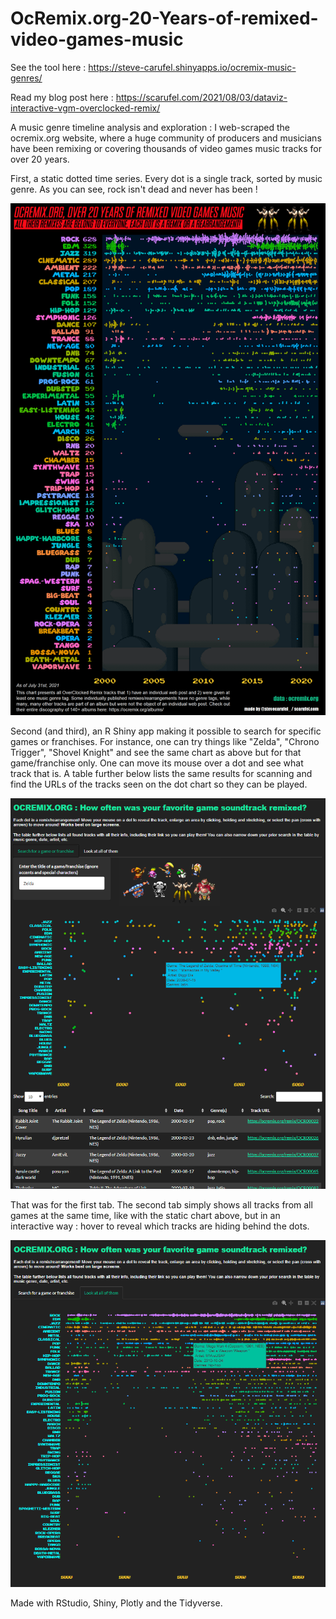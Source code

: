 # OcRemix.org-20-Years-of-remixed-video-games-music

See the tool here : https://steve-carufel.shinyapps.io/ocremix-music-genres/

Read my blog post here : https://scarufel.com/2021/08/03/dataviz-interactive-vgm-overclocked-remix/

A music genre timeline analysis and exploration : I web-scraped the ocremix.org website, where a huge community of producers and musicians have been remixing or covering thousands of video games music tracks for over 20 years.

First, a static dotted time series. Every dot is a single track, sorted by music genre. As you can see, rock isn't dead and never has been !

![](https://github.com/datacarvel/OcRemix-Over-20-Years/blob/main/ocremix-over-the-years-stevecarufel-3aout.png)

Second (and third), an R Shiny app making it possible to search for specific games or franchises. For instance, one can try things like "Zelda", "Chrono Trigger", "Shovel Knight" and see the same chart as above but for that game/franchise only. One can move its mouse over a dot and see what track that is. A table further below lists the same results for scanning and find the URLs of the tracks seen on the dot chart so they can be played. 

![](https://github.com/datacarvel/OcRemix-Over-20-Years/blob/main/shiny-app-screenshot-ocremix-1.png)

That was for the first tab. The second tab simply shows all tracks from all games at the same time, like with the static chart above, but in an interactive way : hover to reveal which tracks are hiding behind the dots. 

![](https://github.com/datacarvel/OcRemix-Over-20-Years/blob/main/shiny-app-screenshot-ocremix-2.png)

Made with RStudio, Shiny, Plotly and the Tidyverse. 
